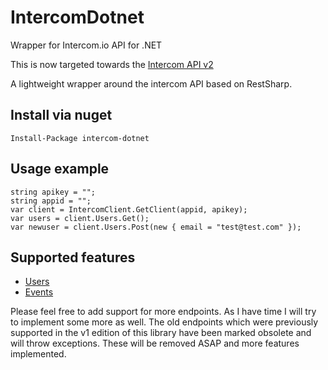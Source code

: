 # IntercomDotnet

Wrapper for Intercom.io API for .NET

This is now targeted towards the [Intercom API v2](https://doc.intercom.io/api/)

A lightweight wrapper around the intercom API based on RestSharp.

## Install via nuget 

	Install-Package intercom-dotnet

## Usage example

	string apikey = "";
	string appid = "";
	var client = IntercomClient.GetClient(appid, apikey);
	var users = client.Users.Get();
	var newuser = client.Users.Post(new { email = "test@test.com" });

## Supported features

* [Users](https://doc.intercom.io/api/#users)
* [Events](https://doc.intercom.io/api/#events)

Please feel free to add support for more endpoints. As I have time I will try to implement some more as well.
The old endpoints which were previously supported in the v1 edition of this library have been marked obsolete
and will throw exceptions. These will be removed ASAP and more features implemented.